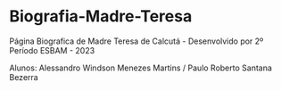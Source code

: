 # Biografia-Madre-Teresa

Página Biografica de Madre Teresa de Calcutá - Desenvolvido por 2º Período ESBAM - 2023

Alunos: Alessandro Windson Menezes Martins / Paulo Roberto Santana Bezerra
